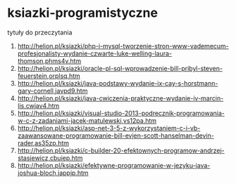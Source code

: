 ksiazki-programistyczne
=======================

 tytuły do przeczytania
1. http://helion.pl/ksiazki/php-i-mysql-tworzenie-stron-www-vademecum-profesjonalisty-wydanie-czwarte-luke-welling-laura-thomson,phms4v.htm
2. http://helion.pl/ksiazki/oracle-pl-sql-wprowadzenie-bill-pribyl-steven-feuerstein,orplsq.htm
3. http://helion.pl/ksiazki/java-podstawy-wydanie-ix-cay-s-horstmann-gary-cornell,javpd9.htm
4. http://helion.pl/ksiazki/java-cwiczenia-praktyczne-wydanie-iv-marcin-lis,cwjav4.htm
5. http://helion.pl/ksiazki/visual-studio-2013-podrecznik-programowania-w-c-z-zadaniami-jacek-matulewski,vs12pa.htm
6. http://helion.pl/ksiazki/asp-net-3-5-z-wykorzystaniem-c-i-vb-zaawansowane-programowanie-bill-evjen-scott-hanselman-devin-rader,as35zp.htm
7. http://helion.pl/ksiazki/c-builder-20-efektownych-programow-andrzej-stasiewicz,cbuiep.htm
8. http://helion.pl/ksiazki/efektywne-programowanie-w-jezyku-java-joshua-bloch,jappjp.htm
